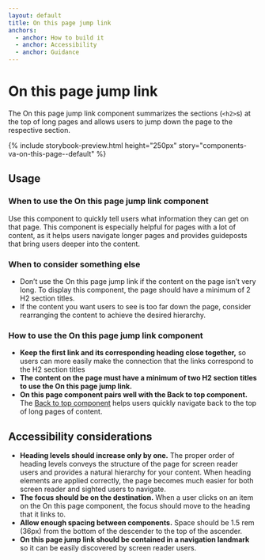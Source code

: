 ```yaml
---
layout: default
title: On this page jump link
anchors:
  - anchor: How to build it
  - anchor: Accessibility
  - anchor: Guidance
---
```


# On this page jump link

The On this page jump link component summarizes the sections (`<h2>`s) at the top of long pages and allows users to jump down the page to the respective section.

{% include storybook-preview.html height="250px" story="components-va-on-this-page--default" %}

## Usage

### When to use the On this page jump link component
Use this component to quickly tell users what information they can get on that page. 
This component is especially helpful for pages with a lot of content, as it helps users navigate longer pages and provides guideposts that bring users deeper into the content. 

### When to consider something else
- Don’t use the On this page jump link if the content on the page isn’t very long. To display this component, the page should have a minimum of 2 H2 section titles. 
- If the content you want users to see is too far down the page, consider rearranging the content to achieve the desired hierarchy.

### How to use the On this page jump link component
- **Keep the first link and its corresponding heading close together,** so users can more easily make the connection that the links correspond to the H2 section titles
- **The content on the page must have a minimum of two H2 section titles to use the On this page jump link.** 
- **On this page component pairs well with the Back to top component.** The [Back to top component](https://design.va.gov/components/back-to-top) helps users quickly navigate back to the top of long pages of content.

## Accessibility considerations
- **Heading levels should increase only by one.** The proper order of heading levels conveys the structure of the page for screen reader users and provides a natural hierarchy for your content. When heading elements are applied correctly, the page becomes much easier for both screen reader and sighted users to navigate.
- **The focus should be on the destination.** When a user clicks on an item on the On this page component, the focus should move to the heading that it links to.
- **Allow enough spacing between components.** Space should be 1.5 rem (36px) from the bottom of the descender to the top of the ascender.
- **On this page jump link should be contained in a navigation landmark** so it can be easily discovered by screen reader users.

